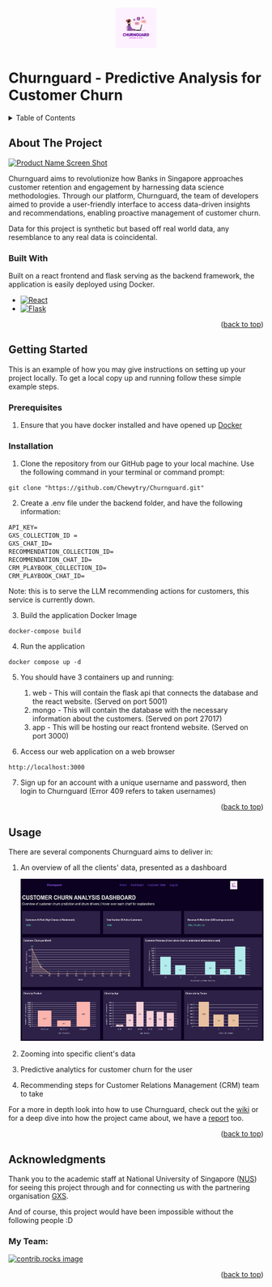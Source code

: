 <!-- PROJECT LOGO -->
<a id="readme-top"></a>
<br />
<div align="center">
  <a href="https://github.com/othneildrew/Best-README-Template">
    <img src="https://github.com/Chewytry/Churnguard/blob/main/frontend/churnguard/src/Components/logo.png?raw=true" alt="Churnguard Logo" width="80" height="80">
  </a>
</div>

# Churnguard - Predictive Analysis for Customer Churn

<!-- TABLE OF CONTENTS -->
<details>
  <summary>Table of Contents</summary>
  <ol>
    <li>
      <a href="#about-the-project">About The Project</a>
      <ul>
        <li><a href="#built-with">Built With</a></li>
      </ul>
    </li>
    <li>
      <a href="#getting-started">Getting Started</a>
      <ul>
        <li><a href="#prerequisites">Prerequisites</a></li>
        <li><a href="#installation">Installation</a></li>
      </ul>
    </li>
    <li><a href="#usage">Usage</a></li>
    <li><a href="#acknowledgments">Acknowledgments</a></li>
  </ol>
</details>



<!-- ABOUT THE PROJECT -->
## About The Project

[![Product Name Screen Shot][product-screenshot]](https://chew-yucai.web.app/#projects)

Churnguard aims to revolutionize how Banks in Singapore approaches customer retention and engagement by harnessing data science methodologies. Through our platform, Churnguard, the team of developers aimed to provide a user-friendly interface to access data-driven insights and recommendations, enabling proactive management of customer churn.

Data for this project is synthetic but based off real world data, any resemblance to any real data is coincidental.

### Built With

Built on a react frontend and flask serving as the backend framework, the application is easily deployed using Docker.

* [![React][React.js]][React-url]
* [![Flask][Flask]][Flask-url]

<p align="right">(<a href="#readme-top">back to top</a>)</p>



<!-- GETTING STARTED -->
## Getting Started

This is an example of how you may give instructions on setting up your project locally.
To get a local copy up and running follow these simple example steps.

### Prerequisites

1. Ensure that you have docker installed and have opened up [Docker](https://www.docker.com/products/docker-desktop/)

### Installation

1. Clone the repository from our GitHub page to your local machine. Use the following command in your terminal or command prompt:
```
git clone "https://github.com/Chewytry/Churnguard.git"
```
2. Create a .env file under the backend folder, and have the following information:
```
API_KEY=
GXS_COLLECTION_ID = 
GXS_CHAT_ID=
RECOMMENDATION_COLLECTION_ID=
RECOMMENDATION_CHAT_ID=
CRM_PLAYBOOK_COLLECTION_ID=
CRM_PLAYBOOK_CHAT_ID=
```
Note: this is to serve the LLM recommending actions for customers, this service is currently down.

3. Build the application Docker Image
```
docker-compose build 
```

4. Run the application
```
docker compose up -d
```

5. You should have 3 containers up and running:

    1. web - This will contain the flask api that connects the database and the react website. (Served on port 5001)
    2. mongo - This will contain the database with the necessary information about the customers. (Served on port 27017)
    3. app - This will be hosting our react frontend website. (Served on port 3000)


6. Access our web application on a web browser
```
http://localhost:3000
```
7. Sign up for an account with a unique username and password, then login to Churnguard (Error 409 refers to taken usernames)


<p align="right">(<a href="#readme-top">back to top</a>)</p>

## Usage

There are several components Churnguard aims to deliver in:

1) An overview of all the clients' data, presented as a dashboard

    <img src="https://github.com/Chewytry/Churnguard/blob/main/wiki%20images/dashboard.png?raw=true" alt="Churnguard Logo" width="640" height="320">

2) Zooming into specific client's data
3) Predictive analytics for customer churn for the user 
4) Recommending steps for Customer Relations Management (CRM) team to take 

For a more in depth look into how to use Churnguard, check out the [wiki](https://github.com/Chewytry/Churnguard/wiki) or for a deep dive into how the project came about, we have a [report](https://chew-yucai.web.app/assets/files/ChurnGuard%20Report.pdf) too.

<p align="right">(<a href="#readme-top">back to top</a>)</p>

<!-- ACKNOWLEDGMENTS -->
## Acknowledgments

Thank you to the academic staff at National University of Singapore ([NUS](https://nus.edu.sg/)) for seeing this project through and for connecting us with the partnering organisation [GXS](https://www.gxs.com.sg/).

And of course, this project would have been impossible without the following people :D
### My Team:
<a href="https://github.com/Chewytry/Churnguard/graphs/contributors">
  <img src="https://contrib.rocks/image?repo=Chewytry/Churnguard" alt="contrib.rocks image" />
</a>

<p align="right">(<a href="#readme-top">back to top</a>)</p>


<!-- MARKDOWN LINKS & IMAGES -->

[product-screenshot]: https://chew-yucai.web.app/assets/project_images/churnguard.png
[Flask]: https://img.shields.io/badge/Flask-000000?style=for-the-badge&logo=Flask&logoColor=white
[Flask-url]: https://flask.palletsprojects.com/en/3.0.x/
[React.js]: https://img.shields.io/badge/React-20232A?style=for-the-badge&logo=react&logoColor=61DAFB
[React-url]: https://reactjs.org/